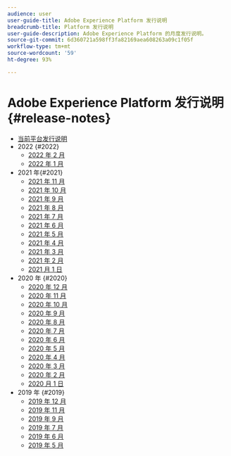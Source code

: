 ```yaml
---
audience: user
user-guide-title: Adobe Experience Platform 发行说明
breadcrumb-title: Platform 发行说明
user-guide-description: Adobe Experience Platform 的月度发行说明。
source-git-commit: 6d360721a598ff3fa82169aea608263a09c1f05f
workflow-type: tm+mt
source-wordcount: '59'
ht-degree: 93%

---
```



# Adobe Experience Platform 发行说明 {#release-notes}

* [当前平台发行说明](latest/latest.md)
* 2022 {#2022}
   * [2022 年 2 月](2022/february-2022.md)
   * [2022 年 1 月](2022/january-2022.md)
* 2021 年{#2021}
   * [2021 年 11 月](2021/november-2021.md)
   * [2021 年 10 月](2021/october-2021.md)
   * [2021 年 9 月](2021/september-2021.md)
   * [2021 年 8 月](2021/august-2021.md)
   * [2021 年 7 月](2021/july-2021.md)
   * [2021 年 6 月](2021/june-2021.md)
   * [2021 年 5 月](2021/may-2021.md)
   * [2021 年 4 月](2021/april-2021.md)
   * [2021 年 3 月](2021/march-2021.md)
   * [2021 年 2 月](2021/february-2021.md)
   * [2021 月 1 日](2021/january-2021.md)
* 2020 年 {#2020}
   * [2020 年 12 月](2020/december-2020.md)
   * [2020 年 11 月](2020/november-2020.md)
   * [2020 年 10 月](2020/october-2020.md)
   * [2020 年 9 月](2020/september-2020.md)
   * [2020 年 8 月](2020/august-2020.md)
   * [2020 年 7 月](2020/july-2020.md)
   * [2020 年 6 月](2020/june-2020.md)
   * [2020 年 5 月](2020/may-2020.md)
   * [2020 年 4 月](2020/april-2020.md)
   * [2020 年 3 月](2020/march-2020.md)
   * [2020 年 2 月](2020/february-2020.md)
   * [2020 月 1 日](2020/january-2020.md)
* 2019 年 {#2019}
   * [2019 年 12 月](2019/december-2019.md)
   * [2019 年 11 月](2019/november-2019.md)
   * [2019 年 9 月](2019/september-2019.md)
   * [2019 年 7 月](2019/july-2019.md)
   * [2019 年 6 月](2019/june-2019.md)
   * [2019 年 5 月](2019/may-2019.md)
